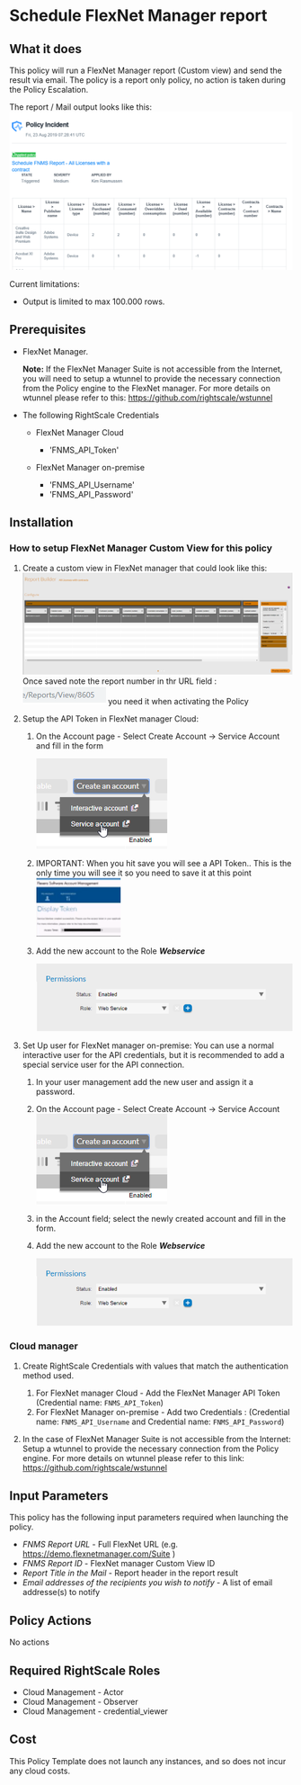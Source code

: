 # Schedule FlexNet Manager report

## What it does

This policy will run a FlexNet Manager report (Custom view) and send the result via email.
The policy is a report only policy, no action is taken during the Policy Escalation.

The report / Mail output looks like this:
![Alt text][emailoutput]

Current limitations:

- Output is limited to max 100.000 rows.

## Prerequisites

- FlexNet Manager.

    __Note:__ If the FlexNet Manager Suite is not accessible from the Internet, you will need to setup a wtunnel to provide the necessary connection from the Policy engine to the FlexNet manager. For more details on wtunnel please refer to this: <https://github.com/rightscale/wstunnel>

- The following RightScale Credentials
  - FlexNet Manager Cloud
    - 'FNMS_API_Token'

  - FlexNet Manager on-premise
    - 'FNMS_API_Username'
    - 'FNMS_API_Password'

## Installation

### How to setup FlexNet Manager Custom View for this policy

1. Create a custom view in FlexNet manager that could look like this:
![Alt text][FNMSReport]
Once saved note the report number in thr URL field :
![Alt text][ReportNumber] you need it when activating the Policy

1. Setup the API Token in FlexNet manager Cloud:
    1. On the Account page - Select Create Account -> Service Account and fill in the form

        ![Alt text][CreateServeceAccount]
    1. IMPORTANT: When you hit save you will see a API Token.. This is the only time you will see it so you need to save it at this point
        ![Alt text][APIToken]
    1. Add the new account to the Role ___Webservice___

        ![Alt text][WebServiceRole]

1. Set Up user for FlexNet manager on-premise:
    You can use a normal interactive user for the API credentials, but it is recommended to add a special service user for the API connection.
    1. In your user management add the new user and assign it a password.
    1. On the Account page - Select Create Account -> Service Account
    ![Alt text][CreateServeceAccount]
    1. in the Account field; select the newly created account and fill in the form.
    1. Add the new account to the Role ___Webservice___

        ![Alt text][WebServiceRole]

### Cloud manager

1. Create RightScale Credentials with values that match the authentication method used.
    1. For FlexNet manager Cloud - Add the FlexNet Manager API Token (Credential name: `FNMS_API_Token`)
    1. For FlexNet Manager on-premise - Add two Credentials : (Credential name: `FNMS_API_Username` and Credential name: `FNMS_API_Password`)

1. In the case of FlexNet Manager Suite is not accessible from the Internet: Setup a wtunnel to provide the necessary connection from the Policy engine. For more details on wtunnel please refer to this link: <https://github.com/rightscale/wstunnel>

## Input Parameters

This policy has the following input parameters required when launching the policy.

- *FNMS Report URL* - Full FlexNet URL (e.g. https://demo.flexnetmanager.com/Suite )
- *FNMS Report ID* - FlexNet manager Custom View ID
- *Report Title in the Mail* - Report header in the report result
- *Email addresses of the recipients you wish to notify* - A list of email addresse(s) to notify

## Policy Actions

No actions

## Required RightScale Roles

- Cloud Management - Actor
- Cloud Management - Observer
- Cloud Management - credential_viewer

## Cost

This Policy Template does not launch any instances, and so does not incur any cloud costs.

<!-- Image references -->
[emailoutput]: images/email_output.png "email output"
[APIToken]: images/APIToken.png "APIToken"
[CreateServeceAccount]: images/CreateServeceAccount.png "Create Service Account"
[FNMSReport]: images/FNMS_cv_Report.png "FNMS Cloud Instance Report"
[ReportNumber]: images/ReportNumber.png "ReportNumber"
[WebServiceRole]: images/WebServiceRole.png "WebServiceRole"
[CMPToken]: images/CMP_NewToken.png "CMP Token"
